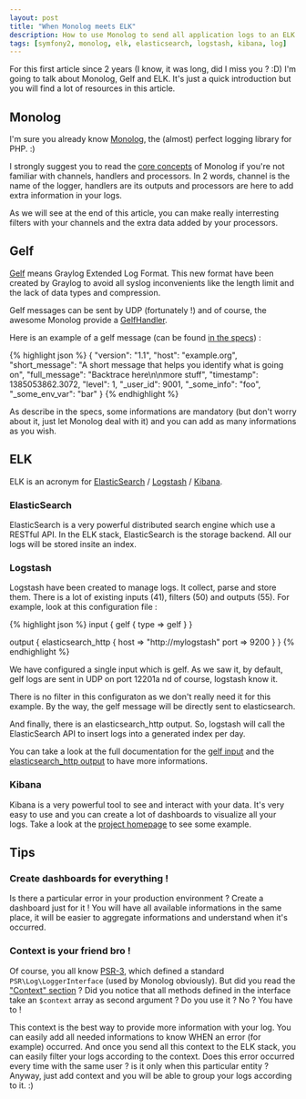 ```yaml
---
layout: post
title: "When Monolog meets ELK"
description: How to use Monolog to send all application logs to an ELK stack
tags: [symfony2, monolog, elk, elasticsearch, logstash, kibana, log]
---
```


For this first article since 2 years (I know, it was long, did I miss you ? :D)
I'm going to talk about Monolog, Gelf and ELK. It's just a quick introduction
but you will find a lot of resources in this article.

## Monolog

I'm sure you already know [Monolog](https://github.com/Seldaek/monolog), the
(almost) perfect logging library for PHP. :)

I strongly suggest you to read the [core
concepts](https://github.com/Seldaek/monolog#core-concepts) of Monolog if
you're not familiar with channels, handlers and processors. In 2 words, channel
is the name of the logger, handlers are its outputs and processors are here to
add extra information in your logs.

As we will see at the end of this article, you can make really interresting
filters with your channels and the extra data added by your processors.

## Gelf

[Gelf](http://graylog2.org/gelf) means Graylog Extended Log Format. This new
format have been created by Graylog to avoid all syslog inconvenients like the
length limit and the lack of data types and compression.

Gelf messages can be sent by UDP (fortunately !) and of course, the awesome
Monolog provide a
[GelfHandler](https://github.com/Seldaek/monolog/blob/master/src/Monolog/Handler/GelfHandler.php).

Here is an example of a gelf message (can be found [in the
specs](http://graylog2.org/gelf#specs)) :

{% highlight json %}
{
  "version": "1.1",
  "host": "example.org",
  "short_message": "A short message that helps you identify what is going on",
  "full_message": "Backtrace here\n\nmore stuff",
  "timestamp": 1385053862.3072,
  "level": 1,
  "_user_id": 9001,
  "_some_info": "foo",
  "_some_env_var": "bar"
}
{% endhighlight %}

As describe in the specs, some informations are mandatory (but don't worry
about it, just let Monolog deal with it) and you can add as many informations
as you wish.

## ELK

ELK is an acronym for [ElasticSearch](http://www.elasticsearch.org/) /
[Logstash](http://logstash.net/) /
[Kibana](http://www.elasticsearch.org/overview/kibana/).

### ElasticSearch

ElasticSearch is a very powerful distributed search engine which use a RESTful
API. In the ELK stack, ElasticSearch is the storage backend. All our logs will
be stored insite an index.

### Logstash

Logstash have been created to manage logs. It collect, parse and store them.
There is a lot of existing inputs (41), filters (50) and outputs (55). For
example, look at this configuration file :

{% highlight json %}
input {
    gelf {
        type => gelf
    }
}

output {
  elasticsearch_http {
    host => "http://mylogstash"
    port => 9200
  }
}
{% endhighlight %}

We have configured a single input which is gelf. As we saw it, by default, gelf
logs are sent in UDP on port 12201a nd of course, logstash know it.

There is no filter in this configuraton as we don't really need it for this
example. By the way, the gelf message will be directly sent to elasticsearch.

And finally, there is an elasticsearch_http output. So, logstash will call the
ElasticSearch API to insert logs into a generated index per day.

You can take a look at the full documentation for the [gelf
input](http://logstash.net/docs/1.4.2/inputs/gelf) and the [elasticsearch_http
output](http://logstash.net/docs/1.4.2/outputs/elasticsearch_http) to have more
informations.

### Kibana

Kibana is a very powerful tool to see and interact with your data. It's very
easy to use and you can create a lot of dashboards to visualize all your logs.
Take a look at the [project
homepage](http://www.elasticsearch.org/overview/kibana/) to see some example.

## Tips

### Create dashboards for everything !

Is there a particular error in your production environment ? Create a dashboard
just for it ! You will have all available informations in the same place, it
will be easier to aggregate informations and understand when it's occurred.

### Context is your friend bro !

Of course, you all know
[PSR-3](https://github.com/php-fig/fig-standards/blob/master/accepted/PSR-3-logger-interface.md),
which defined a standard `PSR\Log\LoggerInterface` (used by Monolog obviously).
But did you read the ["Context"
section](https://github.com/php-fig/fig-standards/blob/master/accepted/PSR-3-logger-interface.md#13-context)
? Did you notice that all methods defined in the interface take an `$context`
array as second argument ? Do you use it ? No ? You have to !

This context is the best way to provide more information with your log. You can
easily add all needed informations to know WHEN an error (for example)
occurred. And once you send all this context to the ELK stack, you can easily
filter your logs according to the context. Does this error occurred every time
with the same user ? is it only when this particular entity ? Anyway, just add
context and you will be able to group your logs according to it. :)
